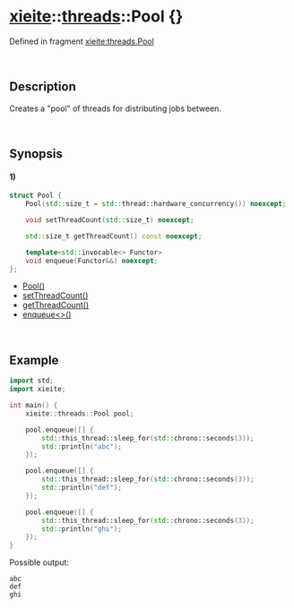 # [xieite](../../xieite.md)\:\:[threads](../../threads.md)\:\:Pool \{\}
Defined in fragment [xieite:threads.Pool](../../../src/threads/pool.cpp)

&nbsp;

## Description
Creates a "pool" of threads for distributing jobs between.

&nbsp;

## Synopsis
#### 1)
```cpp
struct Pool {
    Pool(std::size_t = std::thread::hardware_concurrency()) noexcept;

    void setThreadCount(std::size_t) noexcept;

    std::size_t getThreadCount() const noexcept;

    template<std::invocable<> Functor>
    void enqueue(Functor&&) noexcept;
};
```
- [Pool\(\)](./structures/pool/1/operators/constructor.md)
- [setThreadCount\(\)](./structures/pool/1/set_thread_count.md)
- [getThreadCount\(\)](./structures/pool/1/get_thread_count.md)
- [enqueue\<\>\(\)](./structures/pool/1/enqueue.md)

&nbsp;

## Example
```cpp
import std;
import xieite;

int main() {
    xieite::threads::Pool pool;

    pool.enqueue([] {
        std::this_thread::sleep_for(std::chrono::seconds(3));
        std::println("abc");
    });

    pool.enqueue([] {
        std::this_thread::sleep_for(std::chrono::seconds(3));
        std::println("def");
    });

    pool.enqueue([] {
        std::this_thread::sleep_for(std::chrono::seconds(3));
        std::println("ghi");
    });
}
```
Possible output:
```
abc
def
ghi
```
